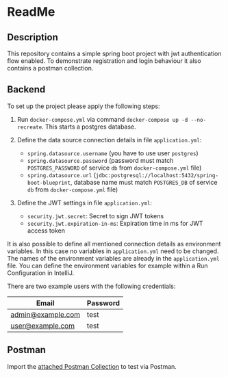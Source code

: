 # ReadMe

## Description

This repository contains a simple spring boot project with jwt authentication flow enabled. To demonstrate registration and login behaviour it also contains a postman collection.

## Backend

To set up the project please apply the following steps:

1. Run `docker-compose.yml` via command `docker-compose up -d --no-recreate`. This starts a postgres database.

2. Define the data source connection details in file `application.yml`:
    - `spring.datasource.username` (you have to use user `postgres`)
    - `spring.datasource.password` (password must match `POSTGRES_PASSWORD` of service `db` from `docker-compose.yml` file)
    - `spring.datasource.url` (`jdbc:postgresql://localhost:5432/spring-boot-blueprint`, database name must match `POSTGRES_DB` of service `db` from `docker-compose.yml` file)
3. Define the JWT settings in file `application.yml`:
    - `security.jwt.secret`: Secret to sign JWT tokens
    - `security.jwt.expiration-in-ms`: Expiration time in ms for JWT access token

It is also possible to define all mentioned connection details as environment variables. In this case no variables in `application.yml` need to be changed. The names of the environment variables are already in the `application.yml` file. You can  define the environment variables for example within a Run Configuration in IntelliJ.

There are two example users with the following credentials:

| Email               | Password  |
| ------------------- | --------- |
| admin@example.com   | test      |
| user@example.com    | test      |

## Postman

Import the [attached Postman Collection](postman/spring-boot-blueprint.postman_collection.json) to test via Postman.
